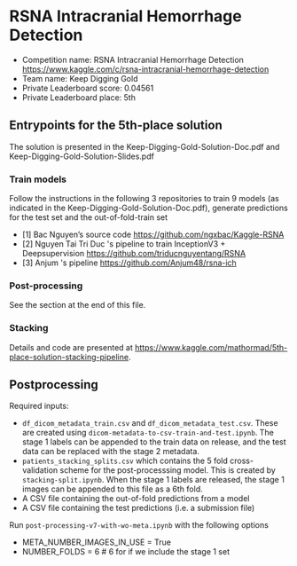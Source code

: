 # RSNA Intracranial Hemorrhage Detection

* Competition name: RSNA Intracranial Hemorrhage Detection https://www.kaggle.com/c/rsna-intracranial-hemorrhage-detection
* Team name: Keep Digging Gold
* Private Leaderboard score: 0.04561
* Private Leaderboard place: 5th

## Entrypoints for the 5th-place solution
The solution is presented in the Keep-Digging-Gold-Solution-Doc.pdf and Keep-Digging-Gold-Solution-Slides.pdf

### Train models 
Follow the instructions in the following 3 repositories to train 9 models (as indicated in the Keep-Digging-Gold-Solution-Doc.pdf), generate predictions for the test set and the out-of-fold-train set 
* [1] Bac Nguyen’s source code
https://github.com/ngxbac/Kaggle-RSNA
* [2] Nguyen Tai Tri Duc 's pipeline to train InceptionV3 + Deepsupervision
https://github.com/triducnguyentang/RSNA
* [3] Anjum 's pipeline
https://github.com/Anjum48/rsna-ich


### Post-processing 
See the section at the end of this file.


### Stacking 
Details and code are presented at https://www.kaggle.com/mathormad/5th-place-solution-stacking-pipeline.

## Postprocessing

Required inputs:
* `df_dicom_metadata_train.csv` and `df_dicom_metadata_test.csv`. These are created using `dicom-metadata-to-csv-train-and-test.ipynb`. The stage 1 labels can be appended to the train data on release, and the test data can be replaced with the stage 2 metadata.
* `patients_stacking_splits.csv` which contains the 5 fold cross-validation scheme for the post-processsing model. This is created by `stacking-split.ipynb`. When the stage 1 labels are released, the stage 1 images can be appended to this file as a 6th fold.
* A CSV file containing the out-of-fold predictions from a model
* A CSV file containing the test predictions (i.e. a submission file)

Run `post-processing-v7-with-wo-meta.ipynb` with the following options
* META_NUMBER_IMAGES_IN_USE = True
* NUMBER_FOLDS = 6 # 6 for if we include the stage 1 set

